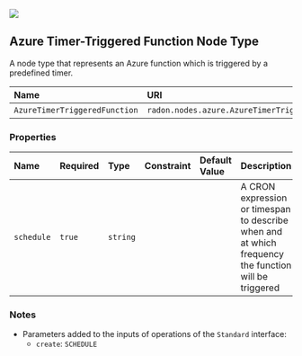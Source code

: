![](https://img.shields.io/badge/Status:-DEVELOPMENT-red)

## Azure Timer-Triggered Function Node Type

A node type that represents an Azure function which is triggered by a predefined timer.

| Name | URI | Version | Derived From |
|:---- |:--- |:------- |:------------ |
| `AzureTimerTriggeredFunction` | `radon.nodes.azure.AzureTimerTriggeredFunction` | 1.0.0 | `radon.nodes.azure.AzureFunction` |

### Properties

| Name | Required | Type | Constraint | Default Value | Description |
|:---- |:-------- |:---- |:---------- |:------------- |:----------- |
| `schedule` | `true` | `string` |   |   | A CRON expression or timespan to describe when and at which frequency the function will be triggered |

### Notes

* Parameters added to the inputs of operations of the `Standard` interface:
    * `create`: `SCHEDULE`
